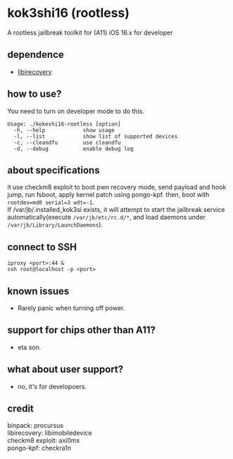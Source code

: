 # kok3shi16 (rootless)
A rootless jailbreak toolkit for (A11) iOS 16.x for developer

## dependence
- [libirecovery](https://github.com/libimobiledevice/libirecovery)  

## how to use?
You need to turn on developer mode to do this.  
```
Usage: ./kokeshi16-rootless [option]
  -h, --help			show usage
  -l, --list			show list of supported devices
  -c, --cleandfu		use cleandfu
  -d, --debug			enable debug log
```

## about specifications
it use checkm8 exploit to boot pwn recovery mode, send payload and hook jump, run fsboot, apply kernel patch using pongo-kpf. then, boot with `rootdev=md0 serial=3 wdt=-1`.  
If /var/jb/.installed_kok3si exists, it will attempt to start the jailbreak service automatically(execute `/var/jb/etc/rc.d/*`, and load daemons under `/var/jb/Library/LaunchDaemons`).    


## connect to SSH
```
iproxy <port>:44 &
ssh root@localhost -p <port>
```

## known issues
- Rarely panic when turning off power.  


## support for chips other than A11?
- eta son.  

## what about user support?
- no, it's for developoers.  

## credit
binpack: procursus  
libirecovery: libimobiledevice  
checkm8 exploit: axi0mx  
pongo-kpf: checkra1n  
